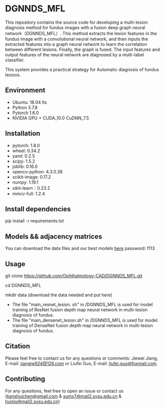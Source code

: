 # DGNNDS_MFL

This repository contains the source code for developing a multi-lesion diagnosis method for fundus images with a fusion deep graph neural network（DGNNDS_MFL）. This method extracts the lesion features in the fundus image with a convolutional neural network, and then inputs the extracted features into a graph neural network to learn the correlation between different lesions. Finally, the graph is fused. The input features and output features of the neural network are diagnosed by a multi-label classifier.

This system provides a practical strategy for Automatic diagnosis of fundus lesions.


## Environment
- Ubuntu: 18.04 lts
- Python 3.7.8
- Pytorch 1.6.0
- NVIDIA GPU + CUDA_10.0 CuDNN_7.5

## Installation

- pytorch: 1.8.0
- wheel: 0.34.2
- yaml: 0.2.5
- scipy: 1.5.2
- joblib: 0.16.0
- opencv-python: 4.3.0.38
- scikit-image: 0.17.2
- numpy: 1.19.1
- sikit-learn：0.23.2
- mmcv-full: 1.2.4

## Install dependencies
pip install -r requirements.txt



## Models && adjacency matrices
You can download the data files and our best models [here](https://pan.baidu.com/s/1xUu3Frta_lH0riMYoBVh7Q)
password: f113

## Usage
git clone https://github.com/Ophthalmology-CAD/DGNNDS_MFL.git

cd DGNNDS_MFL

mkdir data  (download the data needed and put here)


- The file "main_resnet_lesion. sh" in /DGNNDS_MFL is used for model training of ResNet fusion depth map neural network in multi-lesion diagnosis of fundus.
- The file "main_densenet_lesion.sh" in /DGNNDS_MFL is used for model training of DenseNet fusion depth map neural network in multi-lesion diagnosis of fundus.


## Citation
Please feel free to contact us for any questions or comments: Jiewei Jiang, E-mail: jiangjw924@126.com or Liufei Guo, E-mail: liufei.guo@foxmail.com.


## Contributing
For any questions, feel free to open an issue or contact us (tianshuichen@gmail.com & xumx7@mail2.sysu.edu.cn & huixlu@mail2.sysu.edu.cn)







 









